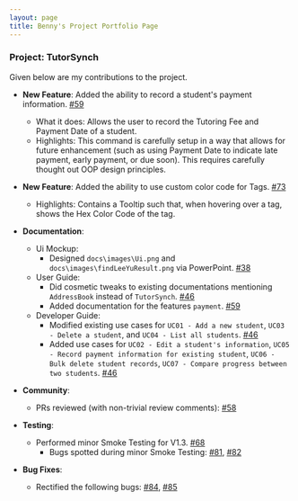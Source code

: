 ```yaml
---
layout: page
title: Benny's Project Portfolio Page
---
```


### Project: TutorSynch

Given below are my contributions to the project.

* **New Feature**: Added the ability to record a student's payment information. [\#59](https://github.com/AY2425S2-CS2103-F15-2/tp/pull/59)
  * What it does: Allows the user to record the Tutoring Fee and Payment Date of a student.
  * Highlights: This command is carefully setup in a way that allows for future enhancement (such as using Payment Date to indicate late payment, early payment, or due soon). This requires carefully thought out OOP design principles.
* **New Feature**: Added the ability to use custom color code for Tags. [\#73](https://github.com/AY2425S2-CS2103-F15-2/tp/pull/73)
  * Highlights: Contains a Tooltip such that, when hovering over a tag, shows the Hex Color Code of the tag.

* **Documentation**:
  * Ui Mockup:
    * Designed `docs\images\Ui.png` and `docs\images\findLeeYuResult.png` via PowerPoint. [\#38](https://github.com/AY2425S2-CS2103-F15-2/tp/pull/38)
  * User Guide:
    * Did cosmetic tweaks to existing documentations mentioning `AddressBook` instead of `TutorSynch`. [\#46](https://github.com/AY2425S2-CS2103-F15-2/tp/pull/46)
    * Added documentation for the features `payment`. [\#59](https://github.com/AY2425S2-CS2103-F15-2/tp/pull/59)
  * Developer Guide:
    * Modified existing use cases for `UC01 - Add a new student`, `UC03 - Delete a student`, and `UC04 - List all students`. [\#46](https://github.com/AY2425S2-CS2103-F15-2/tp/pull/46)
    * Added use cases for `UC02 - Edit a student's information`, `UC05 - Record payment information for existing student`, `UC06 - Bulk delete student records`, `UC07 - Compare progress between two students`. [\#46](https://github.com/AY2425S2-CS2103-F15-2/tp/pull/46)

* **Community**:
  * PRs reviewed (with non-trivial review comments): [\#58](https://github.com/AY2425S2-CS2103-F15-2/tp/pull/58#pullrequestreview-2686240341)

* **Testing**:
  * Performed minor Smoke Testing for V1.3. [\#68](https://github.com/AY2425S2-CS2103-F15-2/tp/issues/68)
    * Bugs spotted during minor Smoke Testing: [\#81](https://github.com/AY2425S2-CS2103-F15-2/tp/issues/81), [\#82](https://github.com/AY2425S2-CS2103-F15-2/tp/issues/82)

* **Bug Fixes**:
  * Rectified the following bugs: [\#84](https://github.com/AY2425S2-CS2103-F15-2/tp/pull/84), [\#85](https://github.com/AY2425S2-CS2103-F15-2/tp/pull/85)

<!--
* **New Feature**: Added the ability to undo/redo previous commands.
  * What it does: allows the user to undo all previous commands one at a time. Preceding undo commands can be reversed by using the redo command.
  * Justification: This feature improves the product significantly because a user can make mistakes in commands and the app should provide a convenient way to rectify them.
  * Highlights: This enhancement affects existing commands and commands to be added in future. It required an in-depth analysis of design alternatives. The implementation too was challenging as it required changes to existing commands.
  * Credits: *{mention here if you reused any code/ideas from elsewhere or if a third-party library is heavily used in the feature so that a reader can make a more accurate judgement of how much effort went into the feature}*

* **New Feature**: Added a history command that allows the user to navigate to previous commands using up/down keys.

* **Code contributed**: [RepoSense link]()

* **Project management**:
  * Managed releases `v1.3` - `v1.5rc` (3 releases) on GitHub

* **Enhancements to existing features**:
  * Updated the GUI color scheme (Pull requests [\#33](), [\#34]())
  * Wrote additional tests for existing features to increase coverage from 88% to 92% (Pull requests [\#36](), [\#38]())

* **Documentation**:
  * User Guide:
    * Added documentation for the features `delete` and `find` [\#72]()
    * Did cosmetic tweaks to existing documentation of features `clear`, `exit`: [\#74]()
  * Developer Guide:
    * Added implementation details of the `delete` feature.

* **Community**:
  * PRs reviewed (with non-trivial review comments): [\#12](), [\#32](), [\#19](), [\#42]()
  * Contributed to forum discussions (examples: [1](), [2](), [3](), [4]())
  * Reported bugs and suggestions for other teams in the class (examples: [1](), [2](), [3]())
  * Some parts of the history feature I added was adopted by several other class mates ([1](), [2]())

* **Tools**:
  * Integrated a third party library (Natty) to the project ([\#42]())
  * Integrated a new Github plugin (CircleCI) to the team repo

* _{you can add/remove categories in the list above}_
-->
